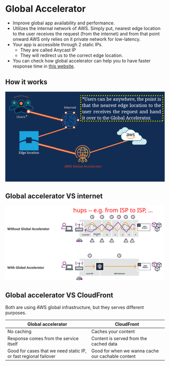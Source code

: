 # Global Accelerator

- Improve global app availability and performance.
- Utilizes the internal network of AWS. Simply put, nearest edge location to the user receives the request (from the internet) and from that point onward AWS only relies on it private network for low-latency.
- Your app is accessible through 2 static IPs.
  - They are called Anycast IP
  - They will redirect us to the correct edge location.
- You can check how global accelerator can help you to have faster response time in [this website](https://speedtest.globalaccelerator.aws/).

## How it works

![How AWS global accelerator works](./how-it-works.png)

## Global accelerator VS internet

![Global accelerator vs internet](./ga-vs-internet.png)

## Global accelerator VS CloudFront

Both are using AWS global infrastructure, but they serves different purposes.

| Global accelerator                                               | CloudFront                                        |
| ---------------------------------------------------------------- | ------------------------------------------------- |
| No caching                                                       | Caches your content                               |
| Response comes from the service itself                           | Content is served from the cached data            |
| Good for cases that we need static IP, or fast regional failover | Good for when we wanna cache our cachable content |
